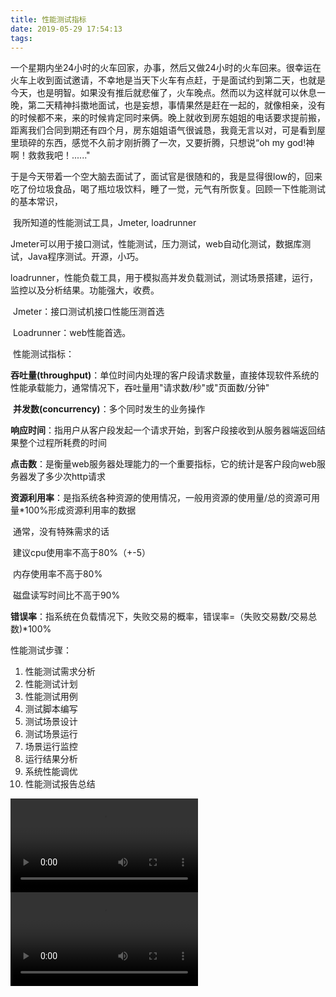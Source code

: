 ```yaml
---
title: 性能测试指标
date: 2019-05-29 17:54:13
tags:	
---
```


​        一个星期内坐24小时的火车回家，办事，然后又做24小时的火车回来。很幸运在火车上收到面试邀请，不幸地是当天下火车有点赶，于是面试约到第二天，也就是今天，也是明智。如果没有推后就悲催了，火车晚点。然而以为这样就可以休息一晚，第二天精神抖擞地面试，也是妄想，事情果然是赶在一起的，就像相亲，没有的时候都不来，来的时候肯定同时来俩。晚上就收到房东姐姐的电话要求提前搬，距离我们合同到期还有四个月，房东姐姐语气很诚恳，我竟无言以对，可是看到屋里琐碎的东西，感觉不久前才刚折腾了一次，又要折腾，只想说“oh my god!神啊！救救我吧！......"

​      于是今天带着一个空大脑去面试了，面试官是很随和的，我是显得很low的，回来吃了份垃圾食品，喝了瓶垃圾饮料，睡了一觉，元气有所恢复。回顾一下性能测试的基本常识，

​       我所知道的性能测试工具，Jmeter, loadrunner

​        Jmeter可以用于接口测试，性能测试，压力测试，web自动化测试，数据库测试，Java程序测试。开源，小巧。

​        loadrunner，性能负载工具，用于模拟高并发负载测试，测试场景搭建，运行，监控以及分析结果。功能强大，收费。

​        Jmeter：接口测试机接口性能压测首选

​        Loadrunner：web性能首选。

​         性能测试指标：

​          **吞吐量(throughput)**：单位时间内处理的客户段请求数量，直接体现软件系统的性能承载能力，通常情况下，吞吐量用"请求数/秒"或"页面数/分钟"

​         **并发数(concurrency)**：多个同时发生的业务操作

​         **响应时间**：指用户从客户段发起一个请求开始，到客户段接收到从服务器端返回结果整个过程所耗费的时间

​         **点击数**：是衡量web服务器处理能力的一个重要指标，它的统计是客户段向web服务器发了多少次http请求

​         **资源利用率**：是指系统各种资源的使用情况，一般用资源的使用量/总的资源可用量*100%形成资源利用率的数据

​          通常，没有特殊需求的话

​           建议cpu使用率不高于80%（+-5）

​           内存使用率不高于80%

​           磁盘读写时间比不高于90%

**错误率**：指系统在负载情况下，失败交易的概率，错误率=（失败交易数/交易总数)*100%

性能测试步骤：

1. 性能测试需求分析
2. 性能测试计划
3. 性能测试用例
4. 测试脚本编写
5. 测试场景设计
6. 测试场景运行
7. 场景运行监控
8. 运行结果分析
9. 系统性能调优
10. 性能测试报告总结

<video src="fly.mp4" controls="controls">
</video>

<video src="baby.mp4" controls="controls">
</video>